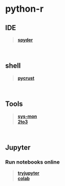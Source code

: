 # python-r


## IDE
> **[spyder](https://www.spyder-ide.org/)**   
</br>

## shell 
> **[pycrust](https://sourceforge.net/p/pycrust/wiki/)**   
</br>



## Tools
> **[sys-mon](https://pypi.org/project/psutil/)**   
> **[2to3](https://packages.debian.org/sid/2to3)**   
</br>

## Jupyter
### Run notebooks online
> **[tryjupyter](https://jupyter.org/try)**   
> **[colab](https://colab.research.google.com/)**   
